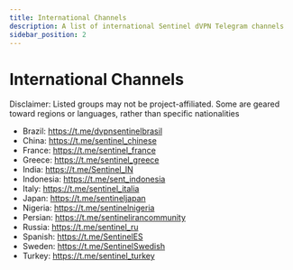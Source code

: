 ```yaml
---
title: International Channels
description: A list of international Sentinel dVPN Telegram channels 
sidebar_position: 2
---
```


# International Channels

Disclaimer: Listed groups may not be project-affiliated. Some are geared toward regions or languages, rather than specific nationalities

- Brazil: https://t.me/dvpnsentinelbrasil
- China: https://t.me/sentinel_chinese
- France: https://t.me/sentinel_france
- Greece: https://t.me/sentinel_greece
- India: https://t.me/Sentinel_IN
- Indonesia: https://t.me/sent_indonesia
- Italy: https://t.me/sentinel_italia
- Japan: https://t.me/sentineljapan
- Nigeria: https://t.me/sentinelnigeria
- Persian: https://t.me/sentinelirancommunity
- Russia: https://t.me/sentinel_ru
- Spanish: https://t.me/SentinelES
- Sweden: https://t.me/SentinelSwedish
- Turkey: https://t.me/sentinel_turkey